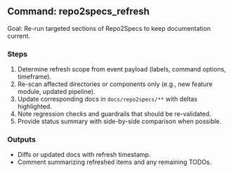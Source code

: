 ## Command: repo2specs_refresh

Goal: Re-run targeted sections of Repo2Specs to keep documentation current.

### Steps
1. Determine refresh scope from event payload (labels, command options, timeframe).
2. Re-scan affected directories or components only (e.g., new feature module, updated pipeline).
3. Update corresponding docs in `docs/repo2specs/**` with deltas highlighted.
4. Note regression checks and guardrails that should be re-validated.
5. Provide status summary with side-by-side comparison when possible.

### Outputs
- Diffs or updated docs with refresh timestamp.
- Comment summarizing refreshed items and any remaining TODOs.

